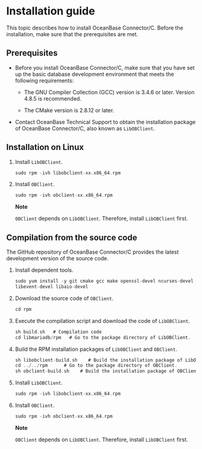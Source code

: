 Installation guide 
=======================================

This topic describes how to install OceanBase Connector/C. Before the installation, make sure that the prerequisites are met. 

Prerequisites 
----------------------------------

* Before you install OceanBase Connector/C, make sure that you have set up the basic database development environment that meets the following requirements:

  * The GNU Compiler Collection (GCC) version is 3.4.6 or later. Version 4.8.5 is recommended.

    
  
  * The CMake version is 2.8.12 or later.

    
  

  

* Contact OceanBase Technical Support to obtain the installation package of OceanBase Connector/C, also known as `LibOBClient`.

  




Installation on Linux 
------------------------------------------

1. Install `LibOBClient`. 

   ```c
   sudo rpm -ivh libobclient-xx.x86_64.rpm
   ```

   

2. Install `OBClient`. 

   ```c
   sudo rpm -ivh obclient-xx.x86_64.rpm
   ```

   
   **Note**

   

   `OBClient` depends on `LibOBClient`. Therefore, install `LibOBClient` first.
   




Compilation from the source code 
-----------------------------------------------------

The GitHub repository of OceanBase Connector/C provides the latest development version of the source code. 

1. Install dependent tools. 

   ```c
   sudo yum install -y git cmake gcc make openssl-devel ncurses-devel rpm-build  gcc-c++ bison bison-devel zlib-devel gnutls-devel libxml2-devel openssl-devel \
   libevent-devel libaio-devel
   ```

   

2. Download the source code of `OBClient`. 

   ```c
   cd rpm
   ```

   

3. Execute the compilation script and download the code of `LibOBClient`. 

   ```c
   sh build.sh   # Compilation code 
   cd libmariadb/rpm   # Go to the package directory of LibOBClient.
   ```

   

4. Build the RPM installation packages of `LibOBClient` and `OBClient`. 

   ```c
   sh libobclient-build.sh    # Build the installation package of LibOBClient.
   cd ../../rpm      # Go to the package directory of OBClient.
   sh obclient-build.sh    # Build the installation package of OBClient.
   ```

   

5. Install `LibOBClient`. 

   ```c
   sudo rpm -ivh libobclient-xx.x86_64.rpm
   ```

   

6. Install `OBClient`. 

   ```c
   sudo rpm -ivh obclient-xx.x86_64.rpm
   ```

   
   **Note**

   

   `OBClient` depends on `LibOBClient`. Therefore, install `LibOBClient` first.
   



